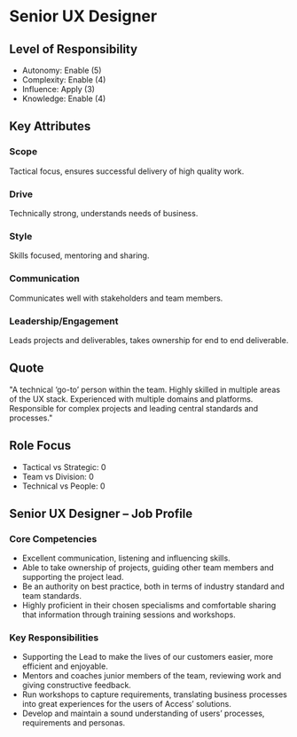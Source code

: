 # Senior UX Designer

## Level of Responsibility
- Autonomy: Enable (5)
- Complexity: Enable (4)
- Influence: Apply (3)
- Knowledge: Enable (4)

## Key Attributes
### Scope
Tactical focus, ensures successful delivery of high quality work.

### Drive
Technically strong, understands needs of business.

### Style
Skills focused, mentoring and sharing.

### Communication
Communicates well with stakeholders and team members.

### Leadership/Engagement
Leads projects and deliverables, takes ownership for end to end deliverable.

## Quote
"A technical ‘go-to’ person within the team. Highly skilled in multiple areas of the UX stack. Experienced with multiple domains and platforms. Responsible for complex projects and leading central standards and processes."

## Role Focus
- Tactical vs Strategic: 0
- Team vs Division: 0
- Technical vs People: 0

## Senior UX Designer – Job Profile

### Core Competencies
- Excellent communication, listening and influencing skills.
- Able to take ownership of projects, guiding other team members and supporting the project lead.
- Be an authority on best practice, both in terms of industry standard and team standards.
- Highly proficient in their chosen specialisms and comfortable sharing that information through training sessions and workshops.

### Key Responsibilities
- Supporting the Lead to make the lives of our customers easier, more efficient and enjoyable.
- Mentors and coaches junior members of the team, reviewing work and giving constructive feedback.
- Run workshops to capture requirements, translating business processes into great experiences for the users of Access’ solutions.
- Develop and maintain a sound understanding of users’ processes, requirements and personas.
